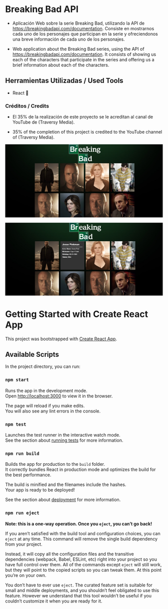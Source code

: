 # Breaking Bad API 

- Aplicación Web sobre la serie Breaking Bad, utilizando la API de https://breakingbadapi.com/documentation. Consiste en mostrarnos cada uno de los personajes que participan en la serie y ofreciendonos una breve información de cada uno de los personajes. 

- Web application about the Breaking Bad series, using the API of https://breakingbadapi.com/documentation. It consists of showing us each of the characters that participate in the series and offering us a brief information about each of the characters.

## Herramientas Utilizadas / Used Tools
- React :diamond_shape_with_a_dot_inside:

### Créditos / Credits
- El 35% de la realización de este proyecto se le acreditan al canal de YouTube de (Traversy Media).

- 35% of the completion of this project is credited to the YouTube channel of (Traversy Media).


![](src/img/Breaking1.png)

![](src/img/Breaking2.png)

# Getting Started with Create React App

This project was bootstrapped with [Create React App](https://github.com/facebook/create-react-app).

## Available Scripts

In the project directory, you can run:

### `npm start`

Runs the app in the development mode.\
Open [http://localhost:3000](http://localhost:3000) to view it in the browser.

The page will reload if you make edits.\
You will also see any lint errors in the console.

### `npm test`

Launches the test runner in the interactive watch mode.\
See the section about [running tests](https://facebook.github.io/create-react-app/docs/running-tests) for more information.

### `npm run build`

Builds the app for production to the `build` folder.\
It correctly bundles React in production mode and optimizes the build for the best performance.

The build is minified and the filenames include the hashes.\
Your app is ready to be deployed!

See the section about [deployment](https://facebook.github.io/create-react-app/docs/deployment) for more information.

### `npm run eject`

**Note: this is a one-way operation. Once you `eject`, you can’t go back!**

If you aren’t satisfied with the build tool and configuration choices, you can `eject` at any time. This command will remove the single build dependency from your project.

Instead, it will copy all the configuration files and the transitive dependencies (webpack, Babel, ESLint, etc) right into your project so you have full control over them. All of the commands except `eject` will still work, but they will point to the copied scripts so you can tweak them. At this point you’re on your own.

You don’t have to ever use `eject`. The curated feature set is suitable for small and middle deployments, and you shouldn’t feel obligated to use this feature. However we understand that this tool wouldn’t be useful if you couldn’t customize it when you are ready for it.


